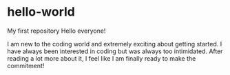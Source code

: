 # hello-world
My first repository
Hello everyone!

I am new to the coding world and extremely exciting about getting started. I have always been interested in coding but was always too intimidated. After reading a lot more about it, I feel like I am finally ready to make the commitment!
